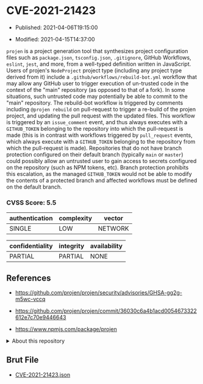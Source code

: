 # CVE-2021-21423

- Published: 2021-04-06T19:15:00

- Modified: 2021-04-15T14:37:00

`projen` is a project generation tool that synthesizes project configuration files such as `package.json`, `tsconfig.json`, `.gitignore`, GitHub Workflows, `eslint`, `jest`, and more, from a well-typed definition written in JavaScript. Users of projen's `NodeProject` project type (including any project type derived from it) include a `.github/workflows/rebuild-bot.yml` workflow that may allow any GitHub user to trigger execution of un-trusted code in the context of the "main" repository (as opposed to that of a fork). In some situations, such untrusted code may potentially be able to commit to the "main" repository. The rebuild-bot workflow is triggered by comments including `@projen rebuild` on pull-request to trigger a re-build of the projen project, and updating the pull request with the updated files. This workflow is triggered by an `issue_comment` event, and thus always executes with a `GITHUB_TOKEN` belonging to the repository into which the pull-request is made (this is in contrast with workflows triggered by `pull_request` events, which always execute with a `GITHUB_TOKEN` belonging to the repository from which the pull-request is made). Repositories that do not have branch protection configured on their default branch (typically `main` or `master`) could possibly allow an untrusted user to gain access to secrets configured on the repository (such as NPM tokens, etc). Branch protection prohibits this escalation, as the managed `GITHUB_TOKEN` would not be able to modify the contents of a protected branch and affected workflows must be defined on the default branch.

### CVSS Score: **5.5**

| authentication | complexity | vector |
| --- | --- | --- |
| SINGLE | LOW | NETWORK |

| confidentiality | integrity | availability |
| --- | --- | --- |
| PARTIAL | PARTIAL | NONE |

## References

* https://github.com/projen/projen/security/advisories/GHSA-gg2g-m5wc-vccq

* https://github.com/projen/projen/commit/36030c6a4b1acd0054673322612e7c70e9446643

* https://www.npmjs.com/package/projen

<details>
<summary>About this repository</summary> 

  This repository is part of the project [Live Hack CVE](https://github.com/Live-Hack-CVE). Main website can be found [www.live-hack.org](https://www.live-hack.org) 
  
  Made by [Sn0wAlice](https://github.com/Sn0wAlice) for the people that care about security and need to have a feed of the latest CVEs. Hope you enjoy it, don't forget to star the repo and follow me on [Twitter](https://twitter.com/Sn0wAlice) and [Github](https://github.com/Sn0wAlice). And that is my [personnal website](https://www.alice-snow.me/)

  - [Home Page](https://github.com/Live-Hack-CVE)
  - [Framework](https://github.com/Live-Hack-CVE/cve-framework)
  - [CVE database](https://github.com/Live-Hack-CVE/full_database)
  - [Changelog](https://github.com/Live-Hack-CVE/Changelog)
</details>

## Brut File

* [CVE-2021-21423.json](https://raw.githubusercontent.com/Live-Hack-CVE/full_database/main/cves/2021/CVE-2021-21423.json)

